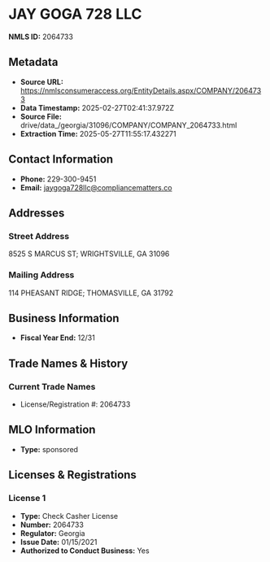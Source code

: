 # JAY GOGA 728 LLC

**NMLS ID:** 2064733

## Metadata
- **Source URL:** https://nmlsconsumeraccess.org/EntityDetails.aspx/COMPANY/2064733
- **Data Timestamp:** 2025-02-27T02:41:37.972Z
- **Source File:** drive/data_/georgia/31096/COMPANY/COMPANY_2064733.html
- **Extraction Time:** 2025-05-27T11:55:17.432271

## Contact Information
- **Phone:** 229-300-9451
- **Email:** jaygoga728llc@compliancematters.co

## Addresses
### Street Address
8525 S MARCUS ST; WRIGHTSVILLE, GA 31096

### Mailing Address
114 PHEASANT RIDGE; THOMASVILLE, GA 31792

## Business Information
- **Fiscal Year End:** 12/31

## Trade Names & History
### Current Trade Names
- License/Registration #: 2064733

## MLO Information
- **Type:** sponsored

## Licenses & Registrations

### License 1
- **Type:** Check Casher License
- **Number:** 2064733
- **Regulator:** Georgia
- **Issue Date:** 01/15/2021
- **Authorized to Conduct Business:** Yes
